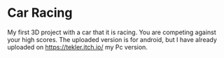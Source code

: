 # Car Racing
My first 3D project with a car that it is racing. You are competing against your high scores. 
The uploaded version is for android, but I have already uploaded on https://tekler.itch.io/ my Pc version.
